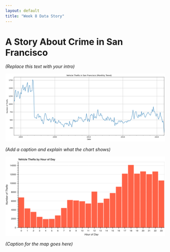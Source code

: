 ```yaml
---
layout: default
title: "Week 8 Data Story"
---
```


# A Story About Crime in San Francisco

*(Replace this text with your intro)*

![Time series chart](/assets/output.png)

*(Add a caption and explain what the chart shows)*

![Map of crimes](/assets/bokeh.png)

*(Caption for the map goes here)*

<div>
  <!-- This is where we will embed the Bokeh plot later -->
</div>
